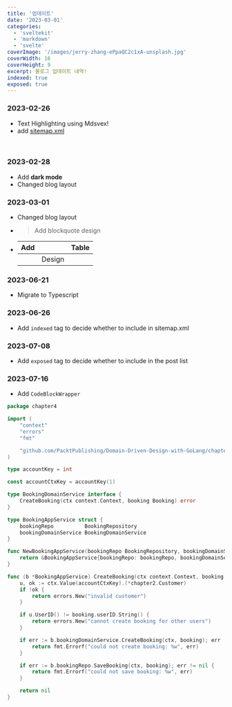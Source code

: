 ```yaml
---
title: '업데이트'
date: '2023-03-01'
categories:
  - 'sveltekit'
  - 'markdown'
  - 'svelte'
coverImage: '/images/jerry-zhang-ePpaQC2c1xA-unsplash.jpg'
coverWidth: 16
coverHeight: 9
excerpt: 블로그 업데이트 내역!
indexed: true
exposed: true
---
```


### 2023-02-26

<script>
	import Highlight from '$lib/components/Highlight.svelte';
  	import CodeBlockWrapper from '$lib/components/CodeBlockWrapper.svelte';
</script>

- <Highlight color="red">Text</Highlight>
  <Highlight color="blue">Highlighting</Highlight>
  <Highlight color="green">using</Highlight>
  <Highlight color="yellow">Mdsvex!</Highlight>
- add [sitemap.xml](/api/sitemap.xml)

<br>

### 2023-02-28

- Add **dark mode**
- Changed blog layout

### 2023-03-01

- Changed blog layout
- > Add blockquote design
- | Add |        | Table |
  | --- | ------ | ----- |
  |     | Design |       |

### 2023-06-21

- Migrate to Typescript

### 2023-06-26

- Add `indexed` tag to decide whether to include in sitemap.xml

### 2023-07-08

- Add `exposed` tag to decide whether to include in the post list

### 2023-07-16

- Add `CodeBlockWrapper`

<CodeBlockWrapper>

```go
package chapter4

import (
	"context"
	"errors"
	"fmt"

	"github.com/PacktPublishing/Domain-Driven-Design-with-GoLang/chapter2"
)

type accountKey = int

const accountCtxKey = accountKey(1)

type BookingDomainService interface {
	CreateBooking(ctx context.Context, booking Booking) error
}

type BookingAppService struct {
	bookingRepo          BookingRepository
	bookingDomainService BookingDomainService
}

func NewBookingAppService(bookingRepo BookingRepository, bookingDomainService BookingDomainService) *BookingAppService {
	return &BookingAppService{bookingRepo: bookingRepo, bookingDomainService: bookingDomainService}
}

func (b *BookingAppService) CreateBooking(ctx context.Context, booking Booking) error {
	u, ok := ctx.Value(accountCtxKey).(*chapter2.Customer)
	if !ok {
		return errors.New("invalid customer")
	}

	if u.UserID() != booking.userID.String() {
		return errors.New("cannot create booking for other users")
	}

	if err := b.bookingDomainService.CreateBooking(ctx, booking); err != nil {
		return fmt.Errorf("could not create booking: %w", err)
	}

	if err := b.bookingRepo.SaveBooking(ctx, booking); err != nil {
		return fmt.Errorf("could not save booking: %w", err)
	}

	return nil
}
```

</CodeBlockWrapper>

